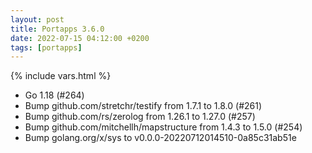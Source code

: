 ```yaml
---
layout: post
title: Portapps 3.6.0
date: 2022-07-15 04:12:00 +0200
tags: [portapps]
---
```

{% include vars.html %}

* Go 1.18 (#264)
* Bump github.com/stretchr/testify from 1.7.1 to 1.8.0 (#261)
* Bump github.com/rs/zerolog from 1.26.1 to 1.27.0 (#257)
* Bump github.com/mitchellh/mapstructure from 1.4.3 to 1.5.0 (#254)
* Bump golang.org/x/sys to v0.0.0-20220712014510-0a85c31ab51e
